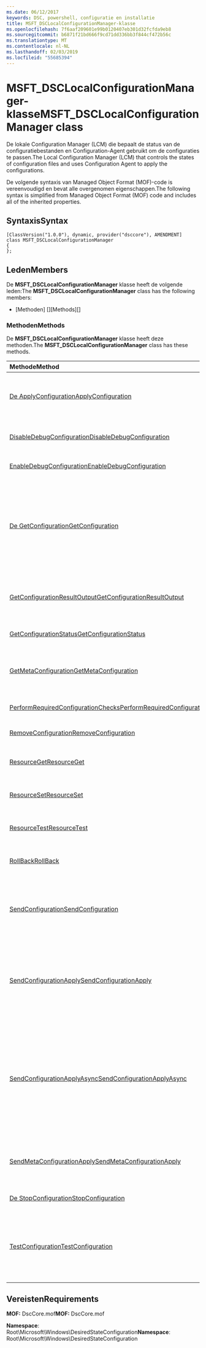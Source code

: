 ```yaml
---
ms.date: 06/12/2017
keywords: DSC, powershell, configuratie en installatie
title: MSFT_DSCLocalConfigurationManager-klasse
ms.openlocfilehash: 7f6aaf209601e99b0120407eb301d32fcfda9eb8
ms.sourcegitcommit: b6871f21bd666f9cd71dd336bb3f844cf472b56c
ms.translationtype: MT
ms.contentlocale: nl-NL
ms.lasthandoff: 02/03/2019
ms.locfileid: "55685394"
---
```

# <a name="msftdsclocalconfigurationmanager-class"></a><span data-ttu-id="42925-103">MSFT_DSCLocalConfigurationManager-klasse</span><span class="sxs-lookup"><span data-stu-id="42925-103">MSFT_DSCLocalConfigurationManager class</span></span>

<span data-ttu-id="42925-104">De lokale Configuration Manager (LCM) die bepaalt de status van de configuratiebestanden en Configuration-Agent gebruikt om de configuraties te passen.</span><span class="sxs-lookup"><span data-stu-id="42925-104">The Local Configuration Manager (LCM) that controls the states of configuration files and uses Configuration Agent to apply the configurations.</span></span>

<span data-ttu-id="42925-105">De volgende syntaxis van Managed Object Format (MOF)-code is vereenvoudigd en bevat alle overgenomen eigenschappen.</span><span class="sxs-lookup"><span data-stu-id="42925-105">The following syntax is simplified from Managed Object Format (MOF) code and includes all of the inherited properties.</span></span>

## <a name="syntax"></a><span data-ttu-id="42925-106">Syntaxis</span><span class="sxs-lookup"><span data-stu-id="42925-106">Syntax</span></span>

```
[ClassVersion("1.0.0"), dynamic, provider("dsccore"), AMENDMENT]
class MSFT_DSCLocalConfigurationManager
{
};
```

## <a name="members"></a><span data-ttu-id="42925-107">Leden</span><span class="sxs-lookup"><span data-stu-id="42925-107">Members</span></span>

<span data-ttu-id="42925-108">De **MSFT_DSCLocalConfigurationManager** klasse heeft de volgende leden:</span><span class="sxs-lookup"><span data-stu-id="42925-108">The **MSFT_DSCLocalConfigurationManager** class has the following members:</span></span>

- <span data-ttu-id="42925-109">[Methoden] []</span><span class="sxs-lookup"><span data-stu-id="42925-109">[Methods][]</span></span>

### <a name="methods"></a><span data-ttu-id="42925-110">Methoden</span><span class="sxs-lookup"><span data-stu-id="42925-110">Methods</span></span>

<span data-ttu-id="42925-111">De **MSFT_DSCLocalConfigurationManager** klasse heeft deze methoden.</span><span class="sxs-lookup"><span data-stu-id="42925-111">The **MSFT_DSCLocalConfigurationManager** class has these methods.</span></span>

|<span data-ttu-id="42925-112">Methode</span><span class="sxs-lookup"><span data-stu-id="42925-112">Method</span></span> |<span data-ttu-id="42925-113">Beschrijving</span><span class="sxs-lookup"><span data-stu-id="42925-113">Description</span></span> |
|:--- |:---|
| [<span data-ttu-id="42925-114">De ApplyConfiguration</span><span class="sxs-lookup"><span data-stu-id="42925-114">ApplyConfiguration</span></span>](msft-dsclocalconfigurationmanager-applyconfiguration.md)| <span data-ttu-id="42925-115">Gebruik de configuratie van Agent voor de configuratie die in behandeling is.</span><span class="sxs-lookup"><span data-stu-id="42925-115">Uses the Configuration Agent to apply the configuration that is pending.</span></span>|
| [<span data-ttu-id="42925-116">DisableDebugConfiguration</span><span class="sxs-lookup"><span data-stu-id="42925-116">DisableDebugConfiguration</span></span>](msft-dsclocalconfigurationmanager-disabledebugconfiguration.md)| <span data-ttu-id="42925-117">Hiermee schakelt u foutopsporing van DSC-resource.</span><span class="sxs-lookup"><span data-stu-id="42925-117">Disables DSC resource debugging.</span></span>|
| [<span data-ttu-id="42925-118">EnableDebugConfiguration</span><span class="sxs-lookup"><span data-stu-id="42925-118">EnableDebugConfiguration</span></span>](msft-dsclocalconfigurationmanager-enabledebugconfiguration.md)| <span data-ttu-id="42925-119">U kunt foutopsporing van DSC-resource.</span><span class="sxs-lookup"><span data-stu-id="42925-119">Enables DSC resource debugging.</span></span>|
| [<span data-ttu-id="42925-120">De GetConfiguration</span><span class="sxs-lookup"><span data-stu-id="42925-120">GetConfiguration</span></span>](msft-dsclocalconfigurationmanager-getconfiguration.md)| <span data-ttu-id="42925-121">Het configuratiebestand voor verzendt naar de beheerd knooppunt en maakt gebruik van de **ophalen** methode van de Agent configureren om toe te passen van de configuratie.</span><span class="sxs-lookup"><span data-stu-id="42925-121">Sends the configuration document to the managed node and uses the **Get** method of the Configuration Agent to apply the configuration.</span></span>|
| [<span data-ttu-id="42925-122">GetConfigurationResultOutput</span><span class="sxs-lookup"><span data-stu-id="42925-122">GetConfigurationResultOutput</span></span>](msft-dsclocalconfigurationmanager-getconfigurationresultoutput.md)| <span data-ttu-id="42925-123">Hiermee haalt u de configuratie van Agent-uitvoer met betrekking tot een specifieke taak.</span><span class="sxs-lookup"><span data-stu-id="42925-123">Gets the Configuration Agent output relating to a specific job.</span></span>|
| [<span data-ttu-id="42925-124">GetConfigurationStatus</span><span class="sxs-lookup"><span data-stu-id="42925-124">GetConfigurationStatus</span></span>](msft-dsclocalconfigurationmanager-getconfigurationstatus.md)| <span data-ttu-id="42925-125">De geschiedenis van de configuratie-status ophalen.</span><span class="sxs-lookup"><span data-stu-id="42925-125">Get the configuration status history.</span></span>|
| [<span data-ttu-id="42925-126">GetMetaConfiguration</span><span class="sxs-lookup"><span data-stu-id="42925-126">GetMetaConfiguration</span></span>](msft-dsclocalconfigurationmanager-getmetaconfiguration.md)| <span data-ttu-id="42925-127">De LCM-instellingen die worden gebruikt voor het beheren van configuratie-Agent worden opgehaald.</span><span class="sxs-lookup"><span data-stu-id="42925-127">Gets the LCM settings that are used to control Configuration Agent.</span></span>|
| [<span data-ttu-id="42925-128">PerformRequiredConfigurationChecks</span><span class="sxs-lookup"><span data-stu-id="42925-128">PerformRequiredConfigurationChecks</span></span>](msft-dsclocalconfigurationmanager-performrequiredconfigurationchecks.md)| <span data-ttu-id="42925-129">De consistentiecontrole starten.</span><span class="sxs-lookup"><span data-stu-id="42925-129">Starts the consistency check.</span></span>|
| [<span data-ttu-id="42925-130">RemoveConfiguration</span><span class="sxs-lookup"><span data-stu-id="42925-130">RemoveConfiguration</span></span>](msft-dsclocalconfigurationmanager-removeconfiguration.md)| <span data-ttu-id="42925-131">Hiermee verwijdert u de configuratiebestanden.</span><span class="sxs-lookup"><span data-stu-id="42925-131">Removes the configuration files.</span></span>|
| [<span data-ttu-id="42925-132">ResourceGet</span><span class="sxs-lookup"><span data-stu-id="42925-132">ResourceGet</span></span>](msft-dsclocalconfigurationmanager-resourceget.md)| <span data-ttu-id="42925-133">Rechtstreeks roept de **ophalen** methode van een DSC-resource.</span><span class="sxs-lookup"><span data-stu-id="42925-133">Directly calls the **Get** method of a DSC resource.</span></span>|
| [<span data-ttu-id="42925-134">ResourceSet</span><span class="sxs-lookup"><span data-stu-id="42925-134">ResourceSet</span></span>](msft-dsclocalconfigurationmanager-resourceset.md)| <span data-ttu-id="42925-135">Rechtstreeks roept de **ingesteld** methode van een DSC-resource.</span><span class="sxs-lookup"><span data-stu-id="42925-135">Directly calls the **Set** method of a DSC resource.</span></span>|
| [<span data-ttu-id="42925-136">ResourceTest</span><span class="sxs-lookup"><span data-stu-id="42925-136">ResourceTest</span></span>](msft-dsclocalconfigurationmanager-resourcetest.md)| <span data-ttu-id="42925-137">Rechtstreeks roept de **Test** methode van een DSC-resource.</span><span class="sxs-lookup"><span data-stu-id="42925-137">Directly calls the **Test** method of a DSC resource.</span></span>|
| [<span data-ttu-id="42925-138">RollBack</span><span class="sxs-lookup"><span data-stu-id="42925-138">RollBack</span></span>](msft-dsclocalconfigurationmanager-rollback.md)| <span data-ttu-id="42925-139">Hiermee wordt de terug naar een vorige configuratie.</span><span class="sxs-lookup"><span data-stu-id="42925-139">Rolls back to a previous configuration.</span></span>|
| [<span data-ttu-id="42925-140">SendConfiguration</span><span class="sxs-lookup"><span data-stu-id="42925-140">SendConfiguration</span></span>](msft-dsclocalconfigurationmanager-sendconfiguration.md)| <span data-ttu-id="42925-141">Het configuratiebestand voor verzendt naar de beheerd knooppunt en wordt deze opgeslagen als een wijziging in behandeling.</span><span class="sxs-lookup"><span data-stu-id="42925-141">Sends the configuration document to the managed node and saves it as a pending change.</span></span>|
| [<span data-ttu-id="42925-142">SendConfigurationApply</span><span class="sxs-lookup"><span data-stu-id="42925-142">SendConfigurationApply</span></span>](msft-dsclocalconfigurationmanager-sendconfigurationapply.md)| <span data-ttu-id="42925-143">Het configuratiebestand voor verzendt naar de beheerd knooppunt en maakt gebruik van de Agent configureren om toe te passen van de configuratie.</span><span class="sxs-lookup"><span data-stu-id="42925-143">Sends the configuration document to the managed node and uses the Configuration Agent to apply the configuration.</span></span>|
| [<span data-ttu-id="42925-144">SendConfigurationApplyAsync</span><span class="sxs-lookup"><span data-stu-id="42925-144">SendConfigurationApplyAsync</span></span>](msft-dsclocalconfigurationmanager-sendconfigurationapplyasync.md)| <span data-ttu-id="42925-145">De configuratiedocument verzenden naar de beheerde knooppunten en start met behulp van de Agent configureren om toe te passen van de configuratie.</span><span class="sxs-lookup"><span data-stu-id="42925-145">Send the configuration document to the managed node and start using the Configuration Agent to apply the configuration.</span></span> <span data-ttu-id="42925-146">De GetConfigurationResultOutput gebruiken om op te halen resultaat uitvoer.</span><span class="sxs-lookup"><span data-stu-id="42925-146">Use GetConfigurationResultOutput to retrieve result output.</span></span>|
| [<span data-ttu-id="42925-147">SendMetaConfigurationApply</span><span class="sxs-lookup"><span data-stu-id="42925-147">SendMetaConfigurationApply</span></span>](msft-dsclocalconfigurationmanager-sendmetaconfigurationapply.md)| <span data-ttu-id="42925-148">Hiermee stelt de LCM-instellingen die worden gebruikt voor het beheren van de configuratie van Agent.</span><span class="sxs-lookup"><span data-stu-id="42925-148">Sets the LCM settings that are used to control the Configuration Agent.</span></span>|
| [<span data-ttu-id="42925-149">De StopConfiguration</span><span class="sxs-lookup"><span data-stu-id="42925-149">StopConfiguration</span></span>](msft-dsclocalconfigurationmanager-stopconfiguration.md)| <span data-ttu-id="42925-150">Hiermee stopt u de configuratie die wordt uitgevoerd.</span><span class="sxs-lookup"><span data-stu-id="42925-150">Stops the configuration that is in progress.</span></span>|
| [<span data-ttu-id="42925-151">TestConfiguration</span><span class="sxs-lookup"><span data-stu-id="42925-151">TestConfiguration</span></span>](msft-dsclocalconfigurationmanager-testconfiguration.md)| <span data-ttu-id="42925-152">Het configuratiebestand voor verzendt naar de beheerd knooppunt en controleert of de huidige configuratie op basis van het document.</span><span class="sxs-lookup"><span data-stu-id="42925-152">Sends the configuration document to the managed node and verifies the current configuration against the document.</span></span>|

## <a name="requirements"></a><span data-ttu-id="42925-153">Vereisten</span><span class="sxs-lookup"><span data-stu-id="42925-153">Requirements</span></span>

<span data-ttu-id="42925-154">**MOF:** DscCore.mof</span><span class="sxs-lookup"><span data-stu-id="42925-154">**MOF:** DscCore.mof</span></span>

<span data-ttu-id="42925-155">**Namespace**: Root\Microsoft\Windows\DesiredStateConfiguration</span><span class="sxs-lookup"><span data-stu-id="42925-155">**Namespace**: Root\Microsoft\Windows\DesiredStateConfiguration</span></span>